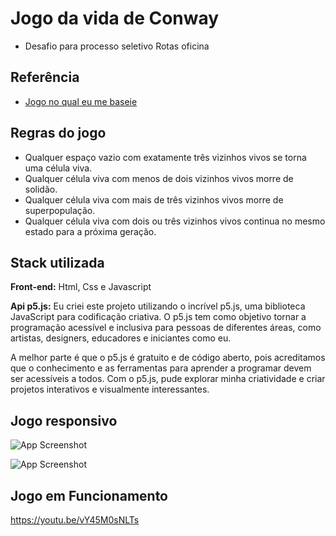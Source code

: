 

# Jogo da vida de Conway

- Desafio para processo seletivo Rotas oficina




## Referência

 - [Jogo no qual eu me baseie](https://playgameoflife.com/)
 


## Regras do jogo

- Qualquer espaço vazio com exatamente três vizinhos vivos se torna uma célula viva.
- Qualquer célula viva com menos de dois vizinhos vivos morre de solidão.
- Qualquer célula viva com mais de três vizinhos vivos morre de superpopulação.
- Qualquer célula viva com dois ou três vizinhos vivos continua no mesmo estado para a próxima geração.
## Stack utilizada

**Front-end:** Html, Css e Javascript

**Api p5.js:** Eu criei este projeto utilizando o incrível p5.js, uma biblioteca JavaScript para codificação criativa. O p5.js tem como objetivo tornar a programação acessível e inclusiva para pessoas de diferentes áreas, como artistas, designers, educadores e iniciantes como eu.

A melhor parte é que o p5.js é gratuito e de código aberto, pois acreditamos que o conhecimento e as ferramentas para aprender a programar devem ser acessíveis a todos. Com o p5.js, pude explorar minha criatividade e criar projetos interativos e visualmente interessantes.

## Jogo responsivo

![App Screenshot](https://i.postimg.cc/qMDHfFyw/area-total-pc.png)

![App Screenshot](https://i.postimg.cc/gcfBvPVf/jogo-cel.jpg)




## Jogo em Funcionamento


https://youtu.be/vY45M0sNLTs

